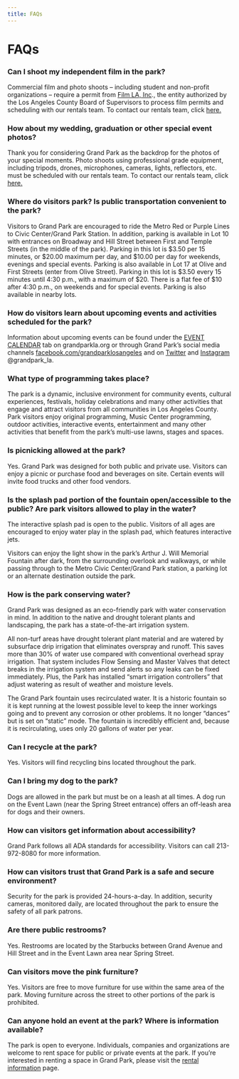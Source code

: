 ```yaml
---
title: FAQs
---
```



FAQs
====


### Can I shoot my independent film in the park?

Commercial film and photo shoots – including student and non-profit organizations – require a permit from [Film LA, Inc](https://www.filmla.com/)., the entity authorized by the Los Angeles County Board of Supervisors to process film permits and scheduling with our rentals team. To contact our rentals team, click [here.](https://grandparkla.org/contact/)

### How about my wedding, graduation or other special event photos?

Thank you for considering Grand Park as the backdrop for the photos of your special moments. Photo shoots using professional grade equipment, including tripods, drones, microphones, cameras, lights, reflectors, etc. must be scheduled with our rentals team. To contact our rentals team, click [here.](https://grandparkla.org/contact/)

### Where do visitors park? Is public transportation convenient to the park?

Visitors to Grand Park are encouraged to ride the Metro Red or Purple Lines to Civic Center/Grand Park Station. In addition, parking is available in Lot 10 with entrances on Broadway and Hill Street between First and Temple Streets (in the middle of the park). Parking in this lot is $3.50 per 15 minutes, or $20.00 maximum per day, and $10.00 per day for weekends, evenings and special events. Parking is also available in Lot 17 at Olive and First Streets (enter from Olive Street). Parking in this lot is $3.50 every 15 minutes until 4:30 p.m., with a maximum of $20. There is a flat fee of $10 after 4:30 p.m., on weekends and for special events. Parking is also available in nearby lots.

### How do visitors learn about upcoming events and activities scheduled for the park?

Information about upcoming events can be found under the [EVENT CALENDAR](https://grandparkla.org/event-calendar/) tab on grandparkla.org or through Grand Park’s social media channels [facebook.com/grandparklosangeles](https://www.facebook.com/grandparklosangeles) and on [Twitter](https://twitter.com/grandpark_la) and [Instagram](https://instagram.com/grandpark_la) @grandpark\_la.

### What type of programming takes place?

The park is a dynamic, inclusive environment for community events, cultural experiences, festivals, holiday celebrations and many other activities that engage and attract visitors from all communities in Los Angeles County. Park visitors enjoy original programming, Music Center programming, outdoor activities, interactive events, entertainment and many other activities that benefit from the park’s multi-use lawns, stages and spaces.

### Is picnicking allowed at the park?

Yes. Grand Park was designed for both public and private use. Visitors can enjoy a picnic or purchase food and beverages on site. Certain events will invite food trucks and other food vendors.

### Is the splash pad portion of the fountain open/accessible to the public? Are park visitors allowed to play in the water?

The interactive splash pad is open to the public. Visitors of all ages are encouraged to enjoy water play in the splash pad, which features interactive jets.  

Visitors can enjoy the light show in the park’s Arthur J. Will Memorial Fountain after dark, from the surrounding overlook and walkways, or while passing through to the Metro Civic Center/Grand Park station, a parking lot or an alternate destination outside the park.

### How is the park conserving water?

Grand Park was designed as an eco-friendly park with water conservation in mind. In addition to the native and drought tolerant plants and landscaping, the park has a state-of-the-art irrigation system.

All non-turf areas have drought tolerant plant material and are watered by subsurface drip irrigation that eliminates overspray and runoff. This saves more than 30% of water use compared with conventional overhead spray irrigation. That system includes Flow Sensing and Master Valves that detect breaks in the irrigation system and send alerts so any leaks can be fixed immediately. Plus, the Park has installed “smart irrigation controllers” that adjust watering as result of weather and moisture levels.

The Grand Park fountain uses recirculated water. It is a historic fountain so it is kept running at the lowest possible level to keep the inner workings going and to prevent any corrosion or other problems. It no longer “dances” but is set on “static” mode. The fountain is incredibly efficient and, because it is recirculating, uses only 20 gallons of water per year.

### Can I recycle at the park?

Yes. Visitors will find recycling bins located throughout the park.

### Can I bring my dog to the park?

Dogs are allowed in the park but must be on a leash at all times. A dog run on the Event Lawn (near the Spring Street entrance) offers an off-leash area for dogs and their owners.

### How can visitors get information about accessibility?

Grand Park follows all ADA standards for accessibility. Visitors can call 213-972-8080 for more information.

### How can visitors trust that Grand Park is a safe and secure environment?

Security for the park is provided 24-hours-a-day. In addition, security cameras, monitored daily, are located throughout the park to ensure the safety of all park patrons.

### Are there public restrooms?

Yes. Restrooms are located by the Starbucks between Grand Avenue and Hill Street and in the Event Lawn area near Spring Street.

### Can visitors move the pink furniture?

Yes. Visitors are free to move furniture for use within the same area of the park. Moving furniture across the street to other portions of the park is prohibited.

### Can anyone hold an event at the park? Where is information available?

The park is open to everyone. Individuals, companies and organizations are welcome to rent space for public or private events at the park. If you’re interested in renting a space in Grand Park, please visit the [rental information](/rental/) page.

